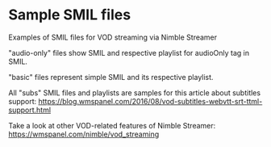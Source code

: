 # Sample SMIL files
Examples of SMIL files for VOD streaming via Nimble Streamer

"audio-only" files show SMIL and respective playlist for audioOnly tag in SMIL.

"basic" files represent simple SMIL and its respective playlist.

All "subs" SMIL files and playlists are samples for this article about subtitles support: https://blog.wmspanel.com/2016/08/vod-subtitles-webvtt-srt-ttml-support.html

Take a look at other VOD-related features of Nimble Streamer: https://wmspanel.com/nimble/vod_streaming
